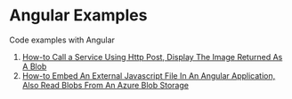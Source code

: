 # Angular Examples
Code examples with Angular

1. [How-to Call a Service Using Http Post, Display The Image Returned As A Blob](https://github.com/ksurendra/angular-examples/tree/master/angular-post-blob-get-thumbnail)
2. [How-to Embed An External Javascript File In An Angular Application, Also Read Blobs From An Azure Blob Storage](https://github.com/ksurendra/angular-examples/tree/master/angular-get-blobs-in-azure-blobstore)
